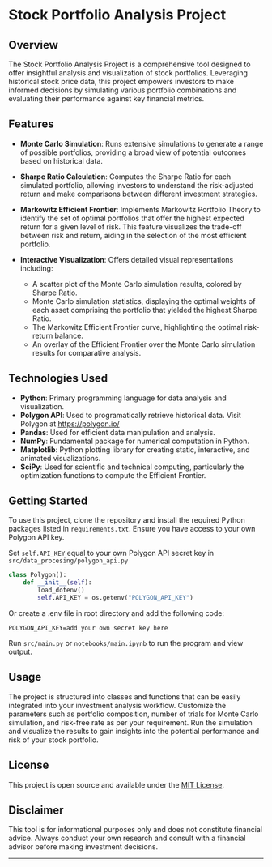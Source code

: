 # Stock Portfolio Analysis Project

## Overview

The Stock Portfolio Analysis Project is a comprehensive tool designed to offer insightful analysis and visualization of stock portfolios. Leveraging historical stock price data, this project empowers investors to make informed decisions by simulating various portfolio combinations and evaluating their performance against key financial metrics.

## Features

- **Monte Carlo Simulation**: Runs extensive simulations to generate a range of possible portfolios, providing a broad view of potential outcomes based on historical data.
- **Sharpe Ratio Calculation**: Computes the Sharpe Ratio for each simulated portfolio, allowing investors to understand the risk-adjusted return and make comparisons between different investment strategies.
- **Markowitz Efficient Frontier**: Implements Markowitz Portfolio Theory to identify the set of optimal portfolios that offer the highest expected return for a given level of risk. This feature visualizes the trade-off between risk and return, aiding in the selection of the most efficient portfolio.

- **Interactive Visualization**: Offers detailed visual representations including:
  - A scatter plot of the Monte Carlo simulation results, colored by Sharpe Ratio.
  - Monte Carlo simulation statistics, displaying the optimal weights of each asset comprising the portfolio that yielded the highest Sharpe Ratio.
  - The Markowitz Efficient Frontier curve, highlighting the optimal risk-return balance.
  - An overlay of the Efficient Frontier over the Monte Carlo simulation results for comparative analysis.

## Technologies Used

- **Python**: Primary programming language for data analysis and visualization.
- **Polygon API**: Used to programatically retrieve historical data. Visit Polygon at https://polygon.io/
- **Pandas**: Used for efficient data manipulation and analysis.
- **NumPy**: Fundamental package for numerical computation in Python.
- **Matplotlib**: Python plotting library for creating static, interactive, and animated visualizations.
- **SciPy**: Used for scientific and technical computing, particularly the optimization functions to compute the Efficient Frontier.

## Getting Started

To use this project, clone the repository and install the required Python packages listed in `requirements.txt`. Ensure you have access to your own Polygon API key.

Set `self.API_KEY` equal to your own Polygon API secret key in `src/data_procesing/polygon_api.py`

```python
class Polygon():
    def __init__(self):
        load_dotenv()
        self.API_KEY = os.getenv("POLYGON_API_KEY")
```

Or create a .env file in root directory and add the following code:

    POLYGON_API_KEY=add your own secret key here

Run `src/main.py` or `notebooks/main.ipynb` to run the program and view output.

## Usage

The project is structured into classes and functions that can be easily integrated into your investment analysis workflow. Customize the parameters such as portfolio composition, number of trials for Monte Carlo simulation, and risk-free rate as per your requirement. Run the simulation and visualize the results to gain insights into the potential performance and risk of your stock portfolio.

## License

This project is open source and available under the [MIT License](LICENSE.md).

## Disclaimer

This tool is for informational purposes only and does not constitute financial advice. Always conduct your own research and consult with a financial advisor before making investment decisions.

---
